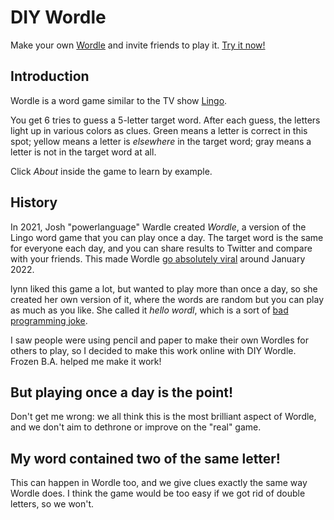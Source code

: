 # DIY Wordle
Make your own [Wordle](https://www.powerlanguage.co.uk/wordle/) and invite friends to play it. [Try it now!](https://diywordle.com)

## Introduction
Wordle is a word game similar to the TV show [Lingo](https://en.wikipedia.org/wiki/Lingo_(British_game_show)).

You get 6 tries to guess a 5-letter target word. After each guess, the letters light up in various colors as clues. Green means a letter is correct in this spot; yellow means a letter is _elsewhere_ in the target word; gray means a letter is not in the target word at all.

Click _About_ inside the game to learn by example.

## History
In 2021, Josh "powerlanguage" Wardle created _Wordle_, a version of the Lingo word game that you can play once a day. The target word is the same for everyone each day, and you can share results to Twitter and compare with your friends. This made Wordle [go absolutely viral](https://www.nytimes.com/2022/01/03/technology/wordle-word-game-creator.html) around January 2022.

lynn liked this game a lot, but wanted to play more than once a day, so she created her own version of it, where the words are random but you can play as much as you like. She called it _hello wordl_, which is a sort of [bad programming joke](https://en.wikipedia.org/wiki/%22Hello,_World!%22_program).

I saw people were using pencil and paper to make their own Wordles for others to play, so I decided to make this work online with DIY Wordle. Frozen B.A. helped me make it work!

## But playing once a day is the point!
Don't get me wrong: we all think this is the most brilliant aspect of Wordle, and we don't aim to dethrone or improve on the "real" game.

## My word contained two of the same letter!
This can happen in Wordle too, and we give clues exactly the same way Wordle does. I think the game would be too easy if we got rid of double letters, so we won't.
